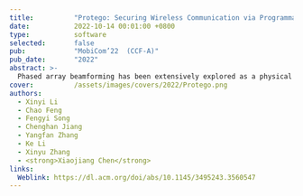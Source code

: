 ```yaml
---
title:          "Protego: Securing Wireless Communication via Programmable Metasurface"
date:           2022-10-14 00:01:00 +0800
type:           software
selected:       false
pub:            "MobiCom’22  (CCF-A)"
pub_date:       "2022"
abstract: >-
  Phased array beamforming has been extensively explored as a physical layer primitive to improve the secrecy capacity of wireless communication links. However, existing solutions are incompatible with low-profile IoT devices due to cost, power and form factor constraints. More importantly, they are vulnerable to eavesdroppers with a high-sensitivity receiver. This paper presents Protego, which offloads the security protection to a metasurface comprised of a large number of 1-bit programmable unit-cells (i.e., phase shifters). Protego builds on a novel observation that, due to phase quantization effect, not all the unit-cells contribute equally to beamforming. By judiciously flipping the phase shift of certain unit-cells, Protego can generate artificial phase noise to obfuscate the signals towards potential eavesdroppers, while preserving the signal integrity and beamforming gain towards the legitimate receiver. A hardware prototype along with extensive experiments has validated the feasibility and effectiveness of Protego. 
cover:          /assets/images/covers/2022/Protego.png
authors:
  - Xinyi Li
  - Chao Feng
  - Fengyi Song
  - Chenghan Jiang
  - Yangfan Zhang
  - Ke Li
  - Xinyu Zhang
  - <strong>Xiaojiang Chen</strong>
links:
  Weblink: https://dl.acm.org/doi/abs/10.1145/3495243.3560547
---
```


